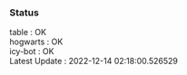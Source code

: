### Status


table : OK  
hogwarts : OK  
icy-bot : OK  
Latest Update : 2022-12-14 02:18:00.526529
